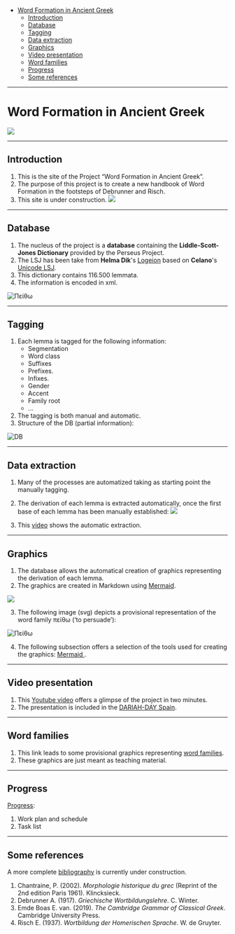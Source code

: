 

- [Word Formation in Ancient Greek](#word-formation-in-ancient-greek)
  - [Introduction](#introduction)
  - [Database](#database)
  - [Tagging](#tagging)
  - [Data extraction](#data-extraction)
  - [Graphics](#graphics)
  - [Video presentation](#video-presentation)
  - [Word families](#word-families)
  - [Progress](#progress)
  - [Some references](#some-references)

---

# Word Formation in Ancient Greek
![](Images/Classic_Tree_02.jpeg)

---
## Introduction

1. This is the site of the Project “Word Formation in Ancient Greek”.
2. The purpose of this project is to create a new handbook of Word Formation in the footsteps of Debrunner and Risch.
3. This site is under construction.
![](Images/Site_under_construction_02.png) 

---
## Database

1. The nucleus of the project is a **database** containing the **Liddle-Scott-Jones Dictionary** provided by the Perseus Project. 
2. The LSJ has been take from **Helma Dik**'s [Logeion](https://github.com/helmadik/LSJLogeion/tree/master) based on **Celano**'s  [Unicode LSJ](https://github.com/gcelano/LSJ_GreekUnicode).
3. This dictionary contains 116.500 lemmata.
4. The information is encoded in xml.
   
![Πείθω](Images/DataBase_XML.png)

---
## Tagging

1. Each lemma is tagged for the following information:
    - Segmentation
    - Word class
    - Suffixes
    - Prefixes.
    - Infixes.
    - Gender
    - Accent
    - Family root
    - ...
2. The tagging is both manual and automatic.
3. Structure of the DB (partial information):
   
![DB](Images/DB_Structure.png)

---
## Data extraction

1. Many of the processes are automatized taking as starting point the manually tagging.
2. The derivation of each lemma is extracted automatically, once the first base of each lemma has been manually established:
![](Images/Extraction.png)

3. This [vídeo](https://youtu.be/Sstu_yzQYnk) shows the automatic extraction.

---

## Graphics

1. The database allows the automatical creation of graphics representing the derivation of each lemma.
2. The graphics are created in Markdown using [Mermaid](https://mermaid.js.org). 

![](Images/Mermaid.png)

3. The following image (svg) depicts a provisional representation of the word family πείθω (‘to persuade’):

![Πείθω](Images/Peitho_Colores_02.svg)

4. The following subsection offers a selection of the tools used for creating the graphics: [Mermaid ](Mermaid.md).

---

## Video presentation

1. This [Youtube video](https://youtu.be/Akyy7MvAdGc) offers a glimpse of the project in two minutes.
2. The presentation is included in the [DARIAH-DAY Spain](https://youtu.be/ua5DDvd5MUI?t=5415).

---

## Word families

1. This link leads to some provisional graphics representing [word families](Word_Families.md).
2. These graphics are just meant as teaching material.

---
## Progress

[Progress](Progress.md):
1. Work plan and schedule
1. Task list



---
## Some references

A more complete [bibliography](Bibliography.md) is currently under construction.

1. Chantraine, P. (2002). *Morphologie historique du grec* (Reprint of the 2nd edition Paris 1961). Klincksieck.
2. Debrunner A. (1917). *Griechische Wortbildungslehre*. C. Winter.
3. Emde Boas E. van. (2019). *The Cambridge Grammar of Classical Greek*. Cambridge University Press.
4. Risch E. (1937). *Wortbildung der Homerischen Sprache*. W. de Gruyter.

